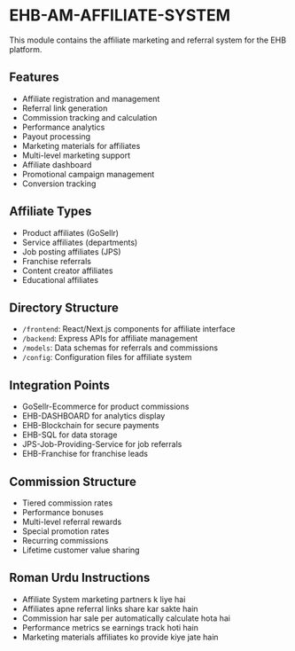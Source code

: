 # EHB-AM-AFFILIATE-SYSTEM

This module contains the affiliate marketing and referral system for the EHB platform.

## Features

- Affiliate registration and management
- Referral link generation
- Commission tracking and calculation
- Performance analytics
- Payout processing
- Marketing materials for affiliates
- Multi-level marketing support
- Affiliate dashboard
- Promotional campaign management
- Conversion tracking

## Affiliate Types

- Product affiliates (GoSellr)
- Service affiliates (departments)
- Job posting affiliates (JPS)
- Franchise referrals
- Content creator affiliates
- Educational affiliates

## Directory Structure

- `/frontend`: React/Next.js components for affiliate interface
- `/backend`: Express APIs for affiliate management
- `/models`: Data schemas for referrals and commissions
- `/config`: Configuration files for affiliate system

## Integration Points

- GoSellr-Ecommerce for product commissions
- EHB-DASHBOARD for analytics display
- EHB-Blockchain for secure payments
- EHB-SQL for data storage
- JPS-Job-Providing-Service for job referrals
- EHB-Franchise for franchise leads

## Commission Structure

- Tiered commission rates
- Performance bonuses
- Multi-level referral rewards
- Special promotion rates
- Recurring commissions
- Lifetime customer value sharing

## Roman Urdu Instructions

- Affiliate System marketing partners k liye hai
- Affiliates apne referral links share kar sakte hain
- Commission har sale per automatically calculate hota hai
- Performance metrics se earnings track hoti hain
- Marketing materials affiliates ko provide kiye jate hain